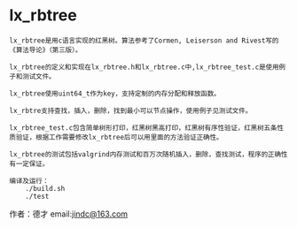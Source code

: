 # lx_rbtree
    lx_rbtree是用c语言实现的红黑树。算法参考了Cormen, Leiserson and Rivest写的《算法导论》（第三版）。
    
    lx_rbtree的定义和实现在lx_rbtree.h和lx_rbtree.c中,lx_rbtree_test.c是使用例子和测试文件。
    
    lx_rbtree使用uint64_t作为key，支持定制的内存分配和释放函数。
    
    lx_rbtre支持查找，插入，删除，找到最小可以节点操作，使用例子见测试文件。
    
    lx_rbtree_test.c包含简单树形打印，红黑树黑高打印，红黑树有序性验证，红黑树五条性质验证，根据工作需要修改lx_rbtree后可以用里面的方法验证正确性。
    
    lx_rbtree的测试包括valgrind内存测试和百万次随机插入，删除，查找测试，程序的正确性有一定保证。
    
    编译及运行：
        ./build.sh
        ./test
    
  作者：德才
  email:jindc@163.com

